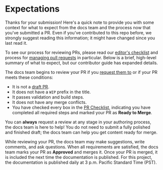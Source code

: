 <!-- GHA.Comment.Id.Community.Expectations -->

# Expectations

Thanks for your submission! Here's a quick note to provide you with some context for what to expect
from the docs team and the process now that you've submitted a PR. Even if you've contributed to
this repo before, we strongly suggest reading this information; it might have changed since you last
read it.

To see our process for reviewing PRs, please read our [editor's checklist][contrib-checklist] and
process for [managing pull requests][contrib-managing-prs] in particular. Below is a brief,
high-level summary of what to expect, but our contributor guide has expanded details.

The docs team begins to review your PR if you [request them to][gh-review-request] or if your PR
meets these conditions:

- It is not a [draft PR][gh-drafts].
- It does not have a `WIP` prefix in the title.
- It passes validation and build steps.
- It does not have any merge conflicts.
- You have checked every box in the [PR Checklist](#pr-checklist), indicating you have completed all
  required steps and marked your PR as **Ready to Merge**.

You can **always** request a review at any stage in your authoring process, the docs team is here to
help! You do not need to submit a fully polished and finished draft; the docs team can help you get
content ready for merge.

While reviewing your PR, the docs team may make suggestions, write comments, and ask questions. When
all requirements are satisfied, the docs team marks your PR as **Approved** and merges it. Once your
PR is merged, it is included the next time the documentation is published. For this project, the
documentation is published daily at 3 p.m. Pacific Standard Time (PST).

[contrib-checklist]: https://docs.microsoft.com/powershell/scripting/community/contributing/editorial-checklist
[contrib-managing-prs]: https://docs.microsoft.com/powershell/scripting/community/contributing/managing-pull-requests
[contrib]: https://docs.microsoft.com/powershell/scripting/community/contributing/overview
[gh-drafts]: https://docs.github.com/en/pull-requests/collaborating-with-pull-requests/proposing-changes-to-your-work-with-pull-requests/about-pull-requests#draft-pull-requests
[gh-review-request]: https://docs.github.com/en/pull-requests/collaborating-with-pull-requests/proposing-changes-to-your-work-with-pull-requests/requesting-a-pull-request-review